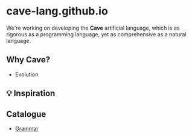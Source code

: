 # cave-lang.github.io
We're working on developing the **Cave** artificial
language, which is as rigorous as a programming
language, yet as comprehensive as a natural language.

## Why Cave?
- Evolution

## 💡 Inspiration

## Catalogue
- [Grammar](grammar/)
